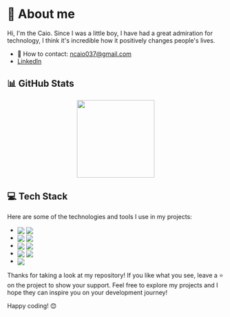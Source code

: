 # 👤 About me

Hi, I'm the Caio.
Since I was a little boy, I have had a great admiration for technology, I think it's incredible how it positively changes people's lives.

- 📧 How to contact: ncaio037@gmail.com
- [LinkedIn](https://www.linkedin.com/in/caio-neves-531a26206/)

## 📊 GitHub Stats

<div align="center">
  <img height="180em" src="https://github-readme-stats.vercel.app/api?username=caioneves05&show_icons=true&theme=rose_pine&include_all_commits=true&count_private=true"/>
</div>

## 💻 Tech Stack

Here are some of the technologies and tools I use in my projects: 

-  <img align="center" src="https://img.shields.io/badge/Javascript-FFEA00?style=for-the-badge&logo=typescript&logoColor=black"> <img align="center" src="https://img.shields.io/badge/TypeScript-007ACC?style=for-the-badge&logo=typescript&logoColor=white">
- <img align="center" src="https://img.shields.io/badge/Node.js-43853D?style=for-the-badge&logo=node.js&logoColor=white"> <img align="center" src="https://img.shields.io/badge/Express.js-404D59?style=for-the-badge">
- <img align="center" src="https://img.shields.io/badge/MongoDB-4EA94B?style=for-the-badge&logo=mongodb&logoColor=white"> <img align="center" src="https://img.shields.io/badge/Docker-2496ED?style=for-the-badge&logo=docker&logoColor=white">
- <img align="center" src="https://img.shields.io/badge/Jest-C21325?style=for-the-badge&logo=jest&logoColor=white">  <img align="center" src="https://img.shields.io/badge/NestJS-E0234E?style=for-the-badge&logo=nestjs&logoColor=white">
-  <img align="center" src="https://img.shields.io/badge/Linux-FCC624?style=for-the-badge&logo=linux&logoColor=black">


Thanks for taking a look at my repository! If you like what you see, leave a ⭐️ on the project to show your support. Feel free to explore my projects and I hope they can inspire you on your development journey!

Happy coding! 😊

